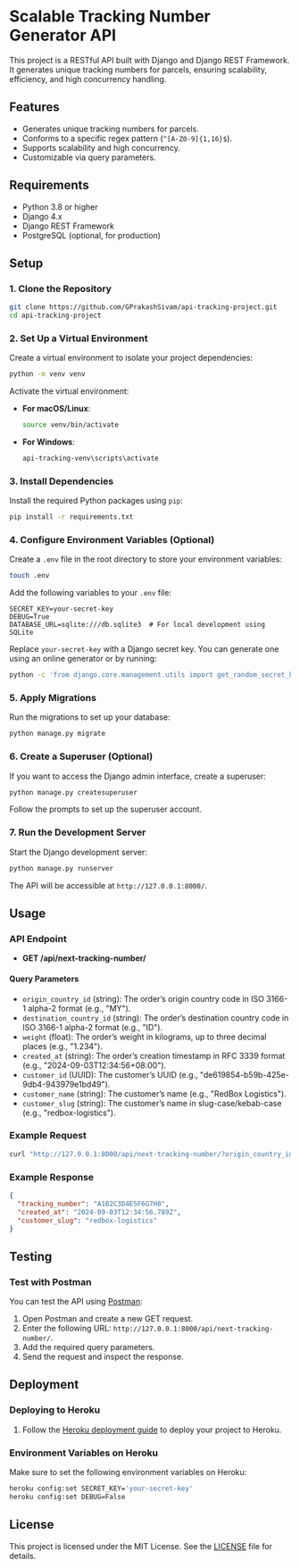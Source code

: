 
# Scalable Tracking Number Generator API

This project is a RESTful API built with Django and Django REST Framework. It generates unique tracking numbers for parcels, ensuring scalability, efficiency, and high concurrency handling.

## Features

- Generates unique tracking numbers for parcels.
- Conforms to a specific regex pattern (`^[A-Z0-9]{1,16}$`).
- Supports scalability and high concurrency.
- Customizable via query parameters.

## Requirements

- Python 3.8 or higher
- Django 4.x
- Django REST Framework
- PostgreSQL (optional, for production)

## Setup

### 1. Clone the Repository

```bash
git clone https://github.com/GPrakashSivam/api-tracking-project.git
cd api-tracking-project
```

### 2. Set Up a Virtual Environment

Create a virtual environment to isolate your project dependencies:

```bash
python -m venv venv
```

Activate the virtual environment:

- **For macOS/Linux**:
  ```bash
  source venv/bin/activate
  ```
- **For Windows**:
  ```bash
  api-tracking-venv\scripts\activate
  ```

### 3. Install Dependencies

Install the required Python packages using `pip`:

```bash
pip install -r requirements.txt
```

### 4. Configure Environment Variables (Optional)

Create a `.env` file in the root directory to store your environment variables:

```bash
touch .env
```

Add the following variables to your `.env` file:

```env
SECRET_KEY=your-secret-key
DEBUG=True
DATABASE_URL=sqlite:///db.sqlite3  # For local development using SQLite
```

Replace `your-secret-key` with a Django secret key. You can generate one using an online generator or by running:

```bash
python -c 'from django.core.management.utils import get_random_secret_key; print(get_random_secret_key())'
```

### 5. Apply Migrations

Run the migrations to set up your database:

```bash
python manage.py migrate
```

### 6. Create a Superuser (Optional)

If you want to access the Django admin interface, create a superuser:

```bash
python manage.py createsuperuser
```

Follow the prompts to set up the superuser account.

### 7. Run the Development Server

Start the Django development server:

```bash
python manage.py runserver
```

The API will be accessible at `http://127.0.0.1:8000/`.

## Usage

### API Endpoint

- **GET /api/next-tracking-number/**

#### Query Parameters

- `origin_country_id` (string): The order’s origin country code in ISO 3166-1 alpha-2 format (e.g., "MY").
- `destination_country_id` (string): The order’s destination country code in ISO 3166-1 alpha-2 format (e.g., "ID").
- `weight` (float): The order’s weight in kilograms, up to three decimal places (e.g., "1.234").
- `created_at` (string): The order’s creation timestamp in RFC 3339 format (e.g., "2024-09-03T12:34:56+08:00").
- `customer_id` (UUID): The customer’s UUID (e.g., "de619854-b59b-425e-9db4-943979e1bd49").
- `customer_name` (string): The customer’s name (e.g., "RedBox Logistics").
- `customer_slug` (string): The customer’s name in slug-case/kebab-case (e.g., "redbox-logistics").

### Example Request

```bash
curl "http://127.0.0.1:8000/api/next-tracking-number/?origin_country_id=MY&destination_country_id=ID&weight=1.234&created_at=2024-09-03T12:34:56+08:00&customer_id=de619854-b59b-425e-9db4-943979e1bd49&customer_name=RedBox%20Logistics&customer_slug=redbox-logistics"
```

### Example Response

```json
{
  "tracking_number": "A1B2C3D4E5F6G7H8",
  "created_at": "2024-09-03T12:34:56.789Z",
  "customer_slug": "redbox-logistics"
}
```

## Testing
### Test with Postman

You can test the API using [Postman](https://www.postman.com/):

1. Open Postman and create a new GET request.
2. Enter the following URL: `http://127.0.0.1:8000/api/next-tracking-number/`.
3. Add the required query parameters.
4. Send the request and inspect the response.

## Deployment

### Deploying to Heroku

1. Follow the [Heroku deployment guide](#step-by-step-heroku-deployment-guide) to deploy your project to Heroku.

### Environment Variables on Heroku

Make sure to set the following environment variables on Heroku:

```bash
heroku config:set SECRET_KEY='your-secret-key'
heroku config:set DEBUG=False
```

## License

This project is licensed under the MIT License. See the [LICENSE](LICENSE) file for details.
